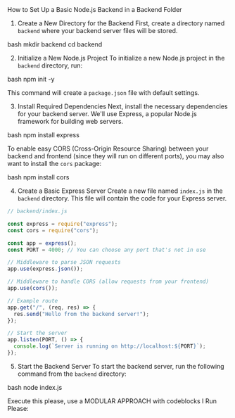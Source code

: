 <Instructions> 
How to Set Up a Basic Node.js Backend in a Backend Folder

1. Create a New Directory for the Backend
   First, create a directory named `backend` where your backend server files will be stored.

bash
mkdir backend
cd backend

2. Initialize a New Node.js Project
   To initialize a new Node.js project in the `backend` directory, run:

bash
npm init -y

This command will create a `package.json` file with default settings.

3. Install Required Dependencies
   Next, install the necessary dependencies for your backend server. We'll use Express, a popular Node.js framework for building web servers.

bash
npm install express

To enable easy CORS (Cross-Origin Resource Sharing) between your backend and frontend (since they will run on different ports), you may also want to install the `cors` package:

bash
npm install cors

4. Create a Basic Express Server
   Create a new file named `index.js` in the `backend` directory. This file will contain the code for your Express server.

```javascript
// backend/index.js

const express = require("express");
const cors = require("cors");

const app = express();
const PORT = 4000; // You can choose any port that's not in use

// Middleware to parse JSON requests
app.use(express.json());

// Middleware to handle CORS (allow requests from your frontend)
app.use(cors());

// Example route
app.get("/", (req, res) => {
  res.send("Hello from the backend server!");
});

// Start the server
app.listen(PORT, () => {
  console.log(`Server is running on http://localhost:${PORT}`);
});
```

5. Start the Backend Server
   To start the backend server, run the following command from the `backend` directory:

bash
node index.js
</Instructions>

<Prompt>
Execute this please, use a MODULAR APPROACH with codeblocks I Run Please:
</Promt>
